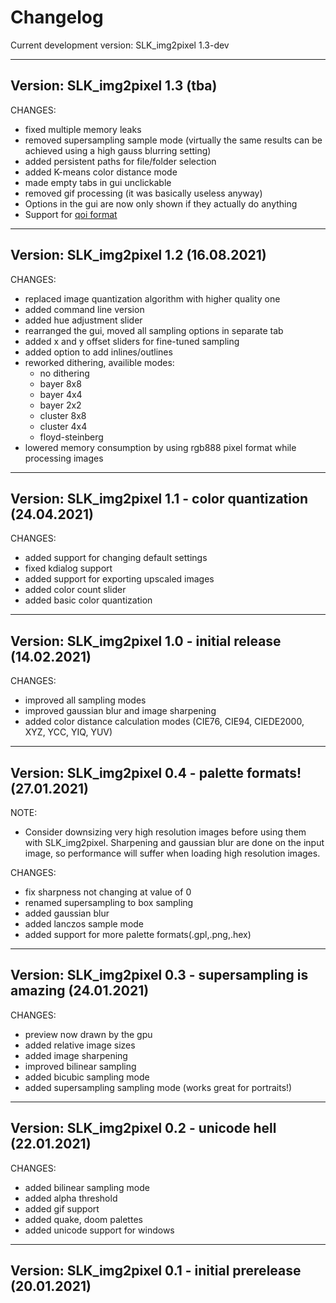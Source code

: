 # Changelog

Current development version: SLK_img2pixel 1.3-dev

----------------------------------------
Version:                SLK_img2pixel 1.3 (tba)
----------------------------------------

CHANGES:

* fixed multiple memory leaks
* removed supersampling sample mode (virtually the same results can be achieved using a high gauss blurring setting)
* added persistent paths for file/folder selection
* added K-means color distance mode
* made empty tabs in gui unclickable
* removed gif processing (it was basically useless anyway)
* Options in the gui are now only shown if they actually do anything
* Support for [qoi format](https://qoiformat.org/)

----------------------------------------
Version:                SLK_img2pixel 1.2 (16.08.2021)
----------------------------------------

CHANGES:

* replaced image quantization algorithm with higher quality one
* added command line version
* added hue adjustment slider
* rearranged the gui, moved all sampling options in separate tab
* added x and y offset sliders for fine-tuned sampling
* added option to add inlines/outlines
* reworked dithering, availible modes: 
   * no dithering
   * bayer 8x8
   * bayer 4x4
   * bayer 2x2
   * cluster 8x8
   * cluster 4x4
   * floyd-steinberg
* lowered memory consumption by using rgb888 pixel format while processing images

----------------------------------------
Version:                SLK_img2pixel 1.1 - color quantization (24.04.2021)
----------------------------------------

CHANGES:

* added support for changing default settings
* fixed kdialog support
* added support for exporting upscaled images
* added color count slider
* added basic color quantization

----------------------------------------
Version:                SLK_img2pixel 1.0 - initial release (14.02.2021)
----------------------------------------

CHANGES:

* improved all sampling modes
* improved gaussian blur and image sharpening
* added color distance calculation modes (CIE76, CIE94, CIEDE2000, XYZ, YCC, YIQ, YUV)

----------------------------------------
Version:                SLK_img2pixel 0.4 - palette formats! (27.01.2021)
----------------------------------------

NOTE: 

* Consider downsizing very high resolution images before using them with SLK_img2pixel. Sharpening and gaussian blur are done on the input image, so performance will suffer when loading high resolution images.

CHANGES:

* fix sharpness not changing at value of 0
* renamed supersampling to box sampling
* added gaussian blur
* added lanczos sample mode
* added support for more palette formats(.gpl,.png,.hex)

----------------------------------------
Version:                SLK_img2pixel 0.3 - supersampling is amazing (24.01.2021)
----------------------------------------

CHANGES:

* preview now drawn by the gpu
* added relative image sizes
* added image sharpening
* improved bilinear sampling
* added bicubic sampling mode
* added supersampling sampling mode (works great for portraits!)

----------------------------------------
Version:                SLK_img2pixel 0.2 - unicode hell (22.01.2021)
----------------------------------------

CHANGES:

* added bilinear sampling mode
* added alpha threshold
* added gif support
* added quake, doom palettes
* added unicode support for windows

----------------------------------------
Version:                SLK_img2pixel 0.1 - initial prerelease (20.01.2021)
----------------------------------------
